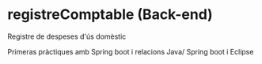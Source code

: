 # registreComptable (Back-end)
Registre de despeses d'ús domèstic

Primeras pràctiques amb Spring boot i relacions
Java/ Spring boot i Eclipse
